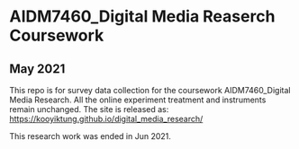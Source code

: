 # AIDM7460_Digital Media Reaserch Coursework 
## May 2021
This repo is for survey data collection for the coursework AIDM7460_Digital Media Research. 
All the online experiment treatment and instruments remain unchanged. 
The site is released as: https://kooyiktung.github.io/digital_media_research/

This research work was ended in Jun 2021.
